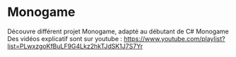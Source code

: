 # Monogame
Découvre différent projet Monogame, adapté au débutant de C# Monogame
Des vidéos explicatif sont sur youtube : https://www.youtube.com/playlist?list=PLwxzgoKfBuLF9G4Lkz2hkTJdSK1J7S7Yr
